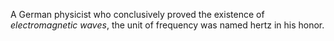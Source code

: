 A German physicist who conclusively proved the existence of *electromagnetic
waves*, the unit of frequency was named hertz in his honor.
